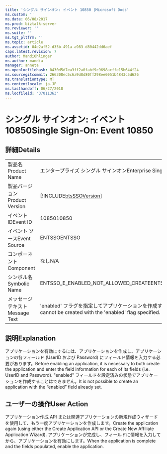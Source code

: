 ```yaml
---
title: 'シングル サインオン: イベント 10850 |Microsoft Docs'
ms.custom: ''
ms.date: 06/08/2017
ms.prod: biztalk-server
ms.reviewer: ''
ms.suite: ''
ms.tgt_pltfrm: ''
ms.topic: article
ms.assetid: 04e2af52-d35b-491a-a983-d80442dd6aef
caps.latest.revision: 7
author: MandiOhlinger
ms.author: mandia
manager: anneta
ms.openlocfilehash: 0430d5d7ea3ff2a0fabf9c9698acffe15b644f24
ms.sourcegitcommit: 266308ec5c6a9d8d80ff298ee6051b4843c5d626
ms.translationtype: MT
ms.contentlocale: ja-JP
ms.lasthandoff: 06/27/2018
ms.locfileid: "37011363"
---
```

# <a name="single-sign-on-event-10850"></a><span data-ttu-id="3a6d3-102">シングル サインオン: イベント 10850</span><span class="sxs-lookup"><span data-stu-id="3a6d3-102">Single Sign-On: Event 10850</span></span>
## <a name="details"></a><span data-ttu-id="3a6d3-103">詳細</span><span class="sxs-lookup"><span data-stu-id="3a6d3-103">Details</span></span>  
  
|                 |                                                                     |
|-----------------|---------------------------------------------------------------------|
|  <span data-ttu-id="3a6d3-104">製品名</span><span class="sxs-lookup"><span data-stu-id="3a6d3-104">Product Name</span></span>   |                      <span data-ttu-id="3a6d3-105">エンタープライズ シングル サインオン</span><span class="sxs-lookup"><span data-stu-id="3a6d3-105">Enterprise Single Sign-On</span></span>                      |
| <span data-ttu-id="3a6d3-106">製品バージョン</span><span class="sxs-lookup"><span data-stu-id="3a6d3-106">Product Version</span></span> |     [!INCLUDE[btsSSOVersion](../includes/btsssoversion-md.md)]      |
|    <span data-ttu-id="3a6d3-107">イベント ID</span><span class="sxs-lookup"><span data-stu-id="3a6d3-107">Event ID</span></span>     |                                <span data-ttu-id="3a6d3-108">10850</span><span class="sxs-lookup"><span data-stu-id="3a6d3-108">10850</span></span>                                |
|  <span data-ttu-id="3a6d3-109">イベント ソース</span><span class="sxs-lookup"><span data-stu-id="3a6d3-109">Event Source</span></span>   |                               <span data-ttu-id="3a6d3-110">ENTSSO</span><span class="sxs-lookup"><span data-stu-id="3a6d3-110">ENTSSO</span></span>                                |
|    <span data-ttu-id="3a6d3-111">コンポーネント</span><span class="sxs-lookup"><span data-stu-id="3a6d3-111">Component</span></span>    |                                 <span data-ttu-id="3a6d3-112">なし</span><span class="sxs-lookup"><span data-stu-id="3a6d3-112">N/A</span></span>                                 |
|  <span data-ttu-id="3a6d3-113">シンボル名</span><span class="sxs-lookup"><span data-stu-id="3a6d3-113">Symbolic Name</span></span>  |                 <span data-ttu-id="3a6d3-114">ENTSSO_E_ENABLED_NOT_ALLOWED_CREATE</span><span class="sxs-lookup"><span data-stu-id="3a6d3-114">ENTSSO_E_ENABLED_NOT_ALLOWED_CREATE</span></span>                 |
|  <span data-ttu-id="3a6d3-115">メッセージ テキスト</span><span class="sxs-lookup"><span data-stu-id="3a6d3-115">Message Text</span></span>   | <span data-ttu-id="3a6d3-116">'enabled' フラグを指定してアプリケーションを作成することはできません。</span><span class="sxs-lookup"><span data-stu-id="3a6d3-116">An application cannot be created with the 'enabled' flag specified.</span></span> |
  
## <a name="explanation"></a><span data-ttu-id="3a6d3-117">説明</span><span class="sxs-lookup"><span data-stu-id="3a6d3-117">Explanation</span></span>  
 <span data-ttu-id="3a6d3-118">アプリケーションを有効にするには、アプリケーションを作成し、アプリケーションの各フィールド (UserID および Password) にフィールド情報を入力する必要があります。</span><span class="sxs-lookup"><span data-stu-id="3a6d3-118">Before enabling an application, it is necessary to both create the application and enter the field information for each of its fields (i.e. UserID and Password).</span></span> <span data-ttu-id="3a6d3-119">"enabled" フィールドを設定済みの状態でアプリケーションを作成することはできません。</span><span class="sxs-lookup"><span data-stu-id="3a6d3-119">It is not possible to create an application with the “enabled” field already set.</span></span>  
  
## <a name="user-action"></a><span data-ttu-id="3a6d3-120">ユーザーの操作</span><span class="sxs-lookup"><span data-stu-id="3a6d3-120">User Action</span></span>  
 <span data-ttu-id="3a6d3-121">アプリケーション作成 API または関連アプリケーションの新規作成ウィザードを使用して、もう一度アプリケーションを作成します。</span><span class="sxs-lookup"><span data-stu-id="3a6d3-121">Create the application again (using either the Create Application API or the Create New Affiliate Application Wizard).</span></span> <span data-ttu-id="3a6d3-122">アプリケーションが完成し、フィールドに情報を入力してから、アプリケーションを有効にします。</span><span class="sxs-lookup"><span data-stu-id="3a6d3-122">When the application is complete and the fields populated, enable the application.</span></span>